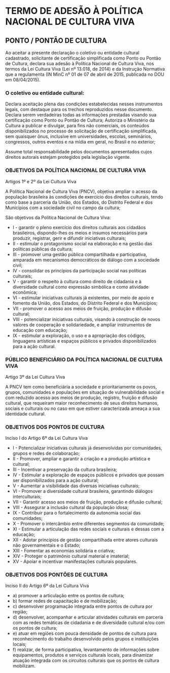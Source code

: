# TERMO DE ADESÃO À POLÍTICA NACIONAL DE CULTURA VIVA

## PONTO / PONTÃO DE CULTURA

Ao aceitar a presente declaração o coletivo ou entidade cultural cadastrado, solicitante de certificação simplificada como Ponto ou Pontão de Cultura, declara sua adesão à Política Nacional de Cultura Viva, nos termos da Lei Cultura Viva (Lei nº 13.018, de 2014) e da Instrução Normativa que a regulamenta (IN MinC nº 01 de 07 de abril de 2015, publicada no DOU em 08/04/2015).

### O coletivo ou entidade cultural:

Declara aceitação plena das condições estabelecidas nesses instrumentos legais, com destaque para os trechos reproduzidos nesse documento.
Declara serem verdadeiras todas as informações prestadas visando sua certificação como Ponto ou Pontão de Cultura;
Autoriza o Ministério da Cultura a publicar e divulgar, para fins não comerciais, os conteúdos disponibilizados no processo de solicitação de certificação simplificada, sem quaisquer ônus, inclusive em universidades, escolas, seminários, congressos, outros eventos e na mídia em geral, no Brasil e no exterior;

Assume total responsabilidade pelos documentos apresentados cujos direitos autorais estejam protegidos pela legislação vigente.
 
### OBJETIVOS DA POLÍTICA NACIONAL DE CULTURA VIVA

Artigos 1º e 2º da Lei Cultura Viva
 
A Política Nacional de Cultura Viva (PNCV), objetiva ampliar o acesso da população brasileira às condições de exercício dos direitos culturais, tendo como base a parceria da União, dos Estados, do Distrito Federal e dos Municípios com a sociedade civil no campo da cultura; 
 
São objetivos da Política Nacional de Cultura Viva: 

* I - garantir o pleno exercício dos direitos culturais aos cidadãos brasileiros, dispondo-lhes os meios e insumos necessários para produzir, registrar, gerir e difundir iniciativas culturais; 
* II - estimular o protagonismo social na elaboração e na gestão das políticas públicas da cultura; 
* III - promover uma gestão pública compartilhada e participativa, amparada em mecanismos democráticos de diálogo com a sociedade civil; 
* IV - consolidar os princípios da participação social nas políticas culturais; 
* V - garantir o respeito à cultura como direito de cidadania e à diversidade cultural como expressão simbólica e como atividade econômica; 
* VI - estimular iniciativas culturais já existentes, por meio de apoio e fomento da União, dos Estados, do Distrito Federal e dos Municípios; 
* VII - promover o acesso aos meios de fruição, produção e difusão cultural; 
* VIII - potencializar iniciativas culturais, visando à construção de novos valores de cooperação e solidariedade, e ampliar instrumentos de educação com educação; 
* IX - estimular a exploração, o uso e a apropriação dos códigos, linguagens artísticas e espaços públicos e privados disponibilizados para a ação cultural.

### PÚBLICO BENEFICIÁRIO DA POLÍTICA NACIONAL DE CULTURA VIVA

Artigo 3º da Lei Cultura Viva

A PNCV tem como beneficiária a sociedade e prioritariamente os povos, grupos, comunidades e populações em situação de vulnerabilidade social e com reduzido acesso aos meios de produção, registro, fruição e difusão cultural, que requeiram maior reconhecimento de seus direitos humanos, sociais e culturais ou no caso em que estiver caracterizada ameaça a sua identidade cultural. 

### OBJETIVOS DOS PONTOS DE CULTURA

Inciso I do Artigo 6º da Lei Cultura Viva

* I -  Potencializar iniciativas culturais já desenvolvidas por comunidades, grupos e redes de colaboração;
* II -  Promover, ampliar e garantir a criação e a produção artística e cultural;
* III -  Incentivar a preservação da cultura brasileira;
* IV -  Estimular a exploração de espaços públicos e privados que possam ser disponibilizados para a ação cultural;
* V -  Aumentar a visibilidade das diversas iniciativas culturais;
* VI -  Promover a diversidade cultural brasileira, garantindo diálogos interculturais;
* VII -  Garantir acesso aos meios de fruição, produção e difusão cultural;
* VIII -  Assegurar a inclusão cultural da população idosa;
* IX -  Contribuir para o fortalecimento da autonomia social das comunidades;
* X -  Promover o intercâmbio entre diferentes segmentos da comunidade;
* XI -  Estimular a articulação das redes sociais e culturais e dessas com a educação;
* XII -  Adotar princípios de gestão compartilhada entre atores culturais não governamentais e o Estado;
* XIII -  Fomentar as economias solidária e criativa;
* XIV -  Proteger o patrimônio cultural material e imaterial;
* XV -  Apoiar e incentivar manifestações culturais populares.

### OBJETIVOS DOS PONTÕES DE CULTURA

Inciso II do Artigo 6º da Lei Cultura Viva

* a) promover a articulação entre os pontos de cultura; 
* b) formar redes de capacitação e de mobilização; 
* c) desenvolver programação integrada entre pontos de cultura por região; 
* d) desenvolver, acompanhar e articular atividades culturais em parceria com as redes temáticas de cidadania e de diversidade cultural e/ou com os pontos de cultura; 
* e) atuar em regiões com pouca densidade de pontos de cultura para reconhecimento do trabalho desenvolvido pelos grupos e instituições locais; 
* f) realizar, de forma participativa, levantamento de informações sobre equipamentos, produtos e serviços culturais locais, para dinamizar atuação integrada com os circuitos culturais que os pontos de cultura mobilizam. 
